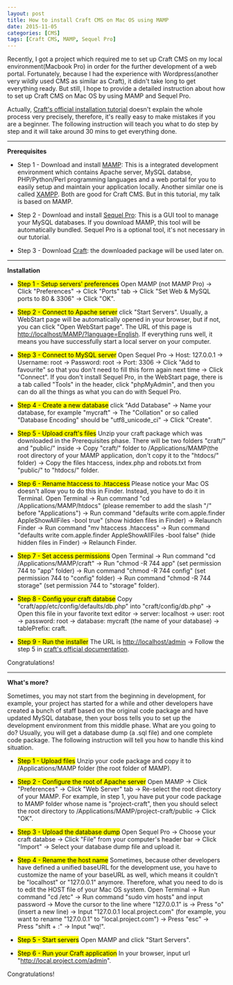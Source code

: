 ```yaml
---
layout: post
title: How to install Craft CMS on Mac OS using MAMP
date: 2015-11-05
categories: [CMS]
tags: [Craft CMS, MAMP, Sequel Pro]
---
```


Recently, I got a project which required me to set up Craft CMS on my local environment(Macbook Pro) in order for the further development of a web portal. Fortunately, because I had the experience with Wordpress(another very wildly used CMS as similar as Craft), it didn't take long to get everything ready. But still, I hope to provide a detailed instruction about how to set up Craft CMS on Mac OS by using MAMP and Sequel Pro.

Actually, [Craft's official installation tutorial](http://buildwithcraft.com/docs/installing) doesn't explain the whole process very precisely, therefore, it's really easy to make mistakes if you are a beginner. The following instruction will teach you what to do step by step and it will take around 30 mins to get everything done.

<hr>

**Prerequisites**

* Step 1 - Download and install [MAMP](https://www.mamp.info/en/): This is a integrated development environment which contains Apache server, MySQL databse, PHP/Python/Perl programming languages and a web portal for you to easily setup and maintain your application locally. Another similar one is called [XAMPP](https://www.apachefriends.org/zh_cn/index.html). Both are good for Craft CMS. But in this tutorial, my talk is based on MAMP.

* Step 2 - Download and install [Sequel Pro](http://www.sequelpro.com/): This is a GUI tool to manage your MySQL databases. If you download MAMP, this tool will be automatically bundled. Sequel Pro is a optional tool, it's not necessary in our tutorial.

* Step 3 - Download [Craft](http://buildwithcraft.com/): the downloaded package will be used later on.

<hr>

**Installation**

* <mark>Step 1 - Setup servers' preferences</mark> Open MAMP (not MAMP Pro) -> Click "Preferences" -> Click "Ports" tab -> Click "Set Web & MySQL ports to 80 & 3306" -> Click "OK".

* <mark>Step 2 - Connect to Apache server</mark> click "Start Servers". Usually, a WebStart page will be automatically opened in your browser, but if not, you can click "Open WebStart page". The URL of this page is [http://localhost/MAMP/?language=English](http://localhost/MAMP/?language=English). If everything runs well, it means you have successfully start a local server on your computer. 

* <mark>Step 3 - Connect to MySQL server</mark> Open Sequel Pro -> Host: 127.0.0.1 -> Username: root -> Password: root -> Port: 3306 -> Click "Add to favourite" so that you don't need to fill this form again next time -> Click "Connect". If you don't install Sequel Pro, in the WebStart page, there is a tab called "Tools" in the header, click "phpMyAdmin", and then you can do all the things as what you can do with Sequel Pro. 

* <mark>Step 4 - Create a new database</mark> click "Add Database" -> Name your database, for example "mycraft" -> The "Collation" or so called "Database Encoding" should be "utf8_unicode_ci" -> Click "Create".

* <mark>Step 5 - Upload craft's files</mark> Unzip your craft package which was downloaded in the Prerequisites phase. There will be two folders "craft/" and "public/" inside -> Copy "craft/" folder to /Applications/MAMP(the root directory of your MAMP application, don't copy it to the "htdocs/" folder) -> Copy the files htaccess, index.php and robots.txt from "public/" to "htdocs/" folder.

* <mark>Step 6 - Rename htaccess to .htaccess</mark> Please notice your Mac OS doesn't allow you to do this in Finder. Instead, you have to do it in Terminal. Open Terminal -> Run command "cd /Applications/MAMP/htdocs" (please remember to add the slash "/" before "Applications") -> Run command "defaults write com.apple.finder AppleShowAllFiles -bool true" (show hidden files in Finder) -> Relaunch Finder -> Run command "mv htaccess .htaccess" -> Run command "defaults write com.apple.finder AppleShowAllFiles -bool false" (hide hidden files in Finder) -> Relaunch Finder.

* <mark>Step 7 - Set access permissions</mark> Open Terminal -> Run command "cd /Applications/MAMP/craft" -> Run "chmod -R 744 app" (set permission 744 to "app" folder) -> Run command "chmod -R 744 config" (set permission 744 to "config" folder) -> Run command "chmod -R 744 storage" (set permission 744 to "storage" folder).

* <mark>Step 8 - Config your craft databse</mark> Copy "craft/app/etc/config/defaults/db.php" into "craft/config/db.php" -> Open this file in your favorite text editor -> server: localhost -> user: root -> password: root -> database: mycraft (the name of your database) -> tablePrefix: craft.

* <mark>Step 9 - Run the installer</mark> The URL is [http://localhost/admin](http://localhost/admin) -> Follow the step 5 in [craft's official documentation](http://buildwithcraft.com/docs/installing).

Congratulations! 

<hr>

**What's more?**

Sometimes, you may not start from the beginning in development, for example, your project has started for a while and other developers have created a bunch of staff based on the original code package and have updated MySQL database, then your boss tells you to set up the development environment from this middle phase. What are you going to do? Usually, you will get a database dump (a .sql file) and one complete code package. The following instruction will tell you how to handle this kind situation.

* <mark>Step 1 - Upload files</mark> Unzip your code package and copy it to /Applications/MAMP folder (the root folder of MAMP).

* <mark>Step 2 - Configure the root of Apache server</mark> Open MAMP -> Click "Preferences" -> Click "Web Server" tab -> Re-select the root directory of your MAMP. For example, in step 1, you have put your code package to MAMP folder whose name is "project-craft", then you should select the root directory to /Applications/MAMP/project-craft/public -> Click "OK".

* <mark>Step 3 - Upload the database dump</mark> Open Sequel Pro -> Choose your craft databse -> Click "File" from your computer's header bar -> Click "Import" -> Select your database dump file and upload it.

* <mark>Step 4 - Rename the host name</mark> Sometimes, because other developers have defined a unified baseURL for the development use, you have to customize the name of your baseURL as well, which means it couldn't be "localhost" or "127.0.0.1" anymore. Therefore, what you need to do is to edit the HOST file of your Mac OS system. Open Terminal -> Run command "cd /etc" -> Run command "sudo vim hosts" and input password -> Move the cursor to the line where "127.0.0.1" is -> Press "o" (insert a new line) -> Input "127.0.0.1    local.project.com" (for example, you want to rename "127.0.0.1" to "local.project.com") -> Press "esc" -> Press "shift + :" -> Input "wq!". 

* <mark>Step 5 - Start servers</mark> Open MAMP and click "Start Servers". 

* <mark>Step 6 - Run your Craft application</mark> In your browser, input url "http://local.project.com/admin".

Congratulations! 




